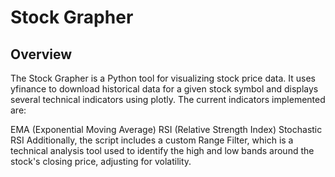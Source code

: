 # Stock Grapher

## Overview

The Stock Grapher is a Python tool for visualizing stock price data. It uses yfinance to download historical data for a given stock symbol and displays several technical indicators using plotly. The current indicators implemented are:

EMA (Exponential Moving Average)
RSI (Relative Strength Index)
Stochastic RSI
Additionally, the script includes a custom Range Filter, which is a technical analysis tool used to identify the high and low bands around the stock's closing price, adjusting for volatility.


